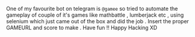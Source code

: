 One of my favourite bot on telegram is ```@gamee``` so tried to automate the gameplay of couple of it's games like mathbattle ,
lumberjack etc , using selenium which just came out of the box and did the job . Insert the proper GAMEURL and score to make . 
Have fun !! Happy Hacking XD
